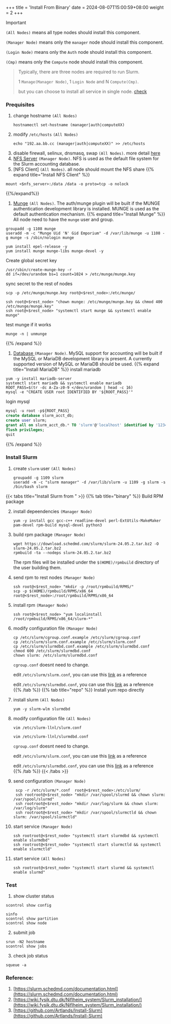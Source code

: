 +++
title = 'Install From Binary'
date = 2024-08-07T15:00:59+08:00
weight = 2
+++


> [!IMPORTANT]
> 
>`(All Nodes)` means all type nodes should install this component.
>
>`(Manager Node)` means only the `manager` node should install this component.
>
>`(Login Node)` means only the `Auth` node should install this component.
>
>`(Cmp)` means only the `Compute` node should install this component.


> Typically, there are three nodes are required to run Slurm. 
> 
> 1 `Manage(Manager Node)`, 1 `Login Node` and N `Compute(Cmp)`. 
> 
> but you can choose to install all service in single node. [check](https://www.amaxchina.com/Support/TechDocument/Detail/548)

### Prequisites
1. change hostname `(All Nodes)` 
    ```shell 
    hostnamectl set-hostname (manager|auth|computeXX)
    ```
2. modify `/etc/hosts` `(All Nodes)`
    ```shell
    echo "192.aa.bb.cc (manager|auth|computeXX)" >> /etc/hosts
    ```
3. disable firewall, selinux, dnsmasq, swap `(All Nodes)`. more detail [here](../../Articles/CheatSheet/Linux/disable_service/index.html)
4. [NFS Server](../../Software/Storage/NFS/index.html) `(Manager Node)`. NFS is used as the default file system for the Slurm accounting database. 
5. [NFS Client] `(All Nodes)`. all node should mount the NFS share
{{% expand title="Install NFS Client" %}}
```shell
mount <$nfs_server>:/data /data -o proto=tcp -o nolock
```
{{%/expand%}}
1. [Munge](https://dun.github.io/munge/) `(All Nodes)`. The auth/munge plugin will be built if the MUNGE authentication development library is installed. MUNGE is used as the default authentication mechanism.
{{% expand title="Install Munge" %}}
All node need to have the `munge` user and group.

```shell
groupadd -g 1108 munge
useradd -m -c "Munge Uid 'N' Gid Emporium" -d /var/lib/munge -u 1108 -g munge -s /sbin/nologin munge
```

```shell
yum install epel-release -y
yum install munge munge-libs munge-devel -y
```
Create global secret key

```shell
/usr/sbin/create-munge-key -r
dd if=/dev/urandom bs=1 count=1024 > /etc/munge/munge.key
```

sync secret to the rest of nodes
```shell
scp -p /etc/munge/munge.key root@<$rest_node>:/etc/munge/
```
```shell
ssh root@<$rest_node> "chown munge: /etc/munge/munge.key && chmod 400 /etc/munge/munge.key"
ssh root@<$rest_node> "systemctl start munge && systemctl enable munge"
```

test munge if it works
```shell
munge -n | unmunge
```
{{% /expand %}}
1. [Database ]() `(Manager Node)`. MySQL support for accounting will be built if the MySQL or MariaDB development library is present. A currently supported version of MySQL or MariaDB should be used.
{{% expand title="Install MariaDB" %}}
install mariadb
```shell
yum -y install mariadb-server
systemctl start mariadb && systemctl enable mariadb
ROOT_PASS=$(tr -dc A-Za-z0-9 </dev/urandom | head -c 16) 
mysql -e "CREATE USER root IDENTIFIED BY '${ROOT_PASS}'"
```
login mysql
```sql
mysql -u root -p${ROOT_PASS}
create database slurm_acct_db;
create user slurm;
grant all on slurm_acct_db.* TO 'slurm'@'localhost' identified by '123456' with grant option;
flush privileges;
quit
```
{{% /expand %}}

### Install Slurm 

1. create `slurm` user `(All Nodes)`
    ```shell
    groupadd -g 1109 slurm
    useradd -m -c "slurm manager" -d /var/lib/slurm -u 1109 -g slurm -s /bin/bash slurm
    ```

{{< tabs title="Install Slurm from " >}}
{{% tab title="binary" %}}
Build RPM package

2. install depeendencies `(Manager Node)`
    ```shell
    yum -y install gcc gcc-c++ readline-devel perl-ExtUtils-MakeMaker pam-devel rpm-build mysql-devel python3
    ```
3. build rpm package `(Manager Node)`
    ```shell
    wget https://download.schedmd.com/slurm/slurm-24.05.2.tar.bz2 -O slurm-24.05.2.tar.bz2
    rpmbuild -ta --nodeps slurm-24.05.2.tar.bz2
    ```
   The rpm files will be installed under the `$(HOME)/rpmbuild` directory of the user building them.
4. send rpm to rest nodes  `(Manager Node)`
    ```shell
    ssh root@<$rest_node> "mkdir -p /root/rpmbuild/RPMS/"
    scp -p $(HOME)/rpmbuild/RPMS/x86_64 root@<$rest_node>:/root/rpmbuild/RPMS/x86_64
    ```
5. install rpm  `(Manager Node)`
    ```shell
    ssh root@<$rest_node> "yum localinstall /root/rpmbuild/RPMS/x86_64/slurm-*"
    ```
6. modify configuration file `(Manager Node)`
    ```shell
    cp /etc/slurm/cgroup.conf.example /etc/slurm/cgroup.conf
    cp /etc/slurm/slurm.conf.example /etc/slurm/slurm.conf
    cp /etc/slurm/slurmdbd.conf.example /etc/slurm/slurmdbd.conf
    chmod 600 /etc/slurm/slurmdbd.conf
    chown slurm: /etc/slurm/slurmdbd.conf
    ```
    `cgroup.conf` doesnt need to change.<br/>

    edit `/etc/slurm/slurm.conf`, you can use this [link](../config_file/slurm.md) as a reference <br/>

    edit `/etc/slurm/slurmdbd.conf`, you can use this [link](../config_file/slurmdbd.md) as a reference <br/>
{{% /tab %}}
{{% tab title="repo" %}}
Install yum repo directly

1. install slurm `(All Nodes)`
    ```shell
    yum -y slurm-wlm slurmdbd
    ```
2. modify configuration file `(All Nodes)`
    ```shell
    vim /etc/slurm-llnl/slurm.conf
    ```
    ```shell
    vim /etc/slurm-llnl/slurmdbd.conf
    ```
    `cgroup.conf` doesnt need to change.<br/>

    edit `/etc/slurm/slurm.conf`, you can use this [link](../config_file/slurm.md/) as a reference <br/>

    edit `/etc/slurm/slurmdbd.conf`, you can use this [link](../config_file/slurmdbd.md) as a reference <br/>
{{% /tab %}}
{{< /tabs >}}


2. send configuration  `(Manager Node)`
   ```shell
    scp -r /etc/slurm/*.conf  root@<$rest_node>:/etc/slurm/
    ssh rootroot@<$rest_node> "mkdir /var/spool/slurmd && chown slurm: /var/spool/slurmd"
    ssh rootroot@<$rest_node> "mkdir /var/log/slurm && chown slurm: /var/log/slurm"
    ssh rootroot@<$rest_node> "mkdir /var/spool/slurmctld && chown slurm: /var/spool/slurmctld"
   ```
3. start service `(Manager Node)`
    ```shell
    ssh rootroot@<$rest_node> "systemctl start slurmdbd && systemctl enable slurmdbd"
    ssh rootroot@<$rest_node> "systemctl start slurmctld && systemctl enable slurmctld"
    ```
4. start service `(All Nodes)`
    ```shell
    ssh rootroot@<$rest_node> "systemctl start slurmd && systemctl enable slurmd"
    ```

### Test
1. show cluster status
```shell
scontrol show config
```
```shell
sinfo
scontrol show partition
scontrol show node
```

2. submit job
```shell
srun -N2 hostname
scontrol show jobs
```
3. check job status
```shell
squeue -a
```



### Reference:
1. [https://slurm.schedmd.com/documentation.html](https://slurm.schedmd.com/documentation.html)
2. [https://wiki.fysik.dtu.dk/Niflheim_system/Slurm_installation/](https://wiki.fysik.dtu.dk/Niflheim_system/Slurm_installation/)
3. [https://github.com/Artlands/Install-Slurm](https://github.com/Artlands/Install-Slurm)
